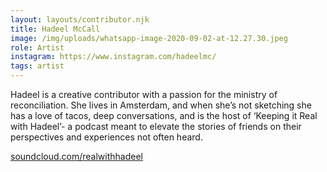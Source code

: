 ```yaml
---
layout: layouts/contributor.njk
title: Hadeel McCall
image: /img/uploads/whatsapp-image-2020-09-02-at-12.27.30.jpeg
role: Artist
instagram: https://www.instagram.com/hadeelmc/
tags: artist
---
```

Hadeel is a creative contributor with a passion for the ministry of reconciliation. She lives in Amsterdam, and when she’s not sketching she has a love of tacos, deep conversations, and is the host of ‘Keeping it Real with Hadeel’- a podcast meant to elevate the stories of friends on their perspectives and experiences not often heard.

[soundcloud.com/realwithhadeel](https://soundcloud.com/realwithhadeel)